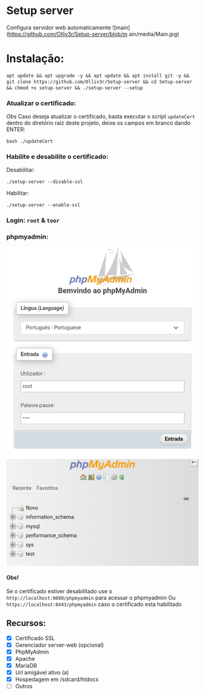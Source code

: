 # Setup server
Configura servidor web automaticamente
![main](https://github.com/Olliv3r/Setup-server/blob/m
ain/media/Main.jpg)

# Instalação:
```
apt update && apt upgrade -y && apt update && apt install git -y && git clone https://github.com/Olliv3r/Setup-server && cd Setup-server && chmod +x setup-server && ./setup-server --setup
```

### Atualizar o certificado:
*Obs* Caso deseja atualizar o certificado, basta executar o script `updateCert` dentro do diretório raiz deste projeto, deixe os campos em branco dando ENTER:
```
bash ./updateCert 
```

### Habilite e desabilite o certificado:
Desabilitar:
```
./setup-server --disable-ssl
```
Habilitar:
```
./setup-server --enable-ssl
```

### Login: `root` & `toor`
### phpmyadmin:
![painel](https://github.com/Olliv3r/Setup-server/blob/main/media/painel-admin.jpg)
![dashboard](https://github.com/Olliv3r/Setup-server/blob/main/media/painel-dashboard.jpg)

#### Obs!
Se o certificado estiver desabilitado use o `http://localhost:8080/phpmyadmin` para acessar o phpmyadmin
Ou `https://localhost:8443/phpmyadmin` caso o certificado esta habilitado

## Recursos:
- [x] Certificado SSL
- [x] Gerenciador server-web (opcional)
- [x] PhpMyAdmin
- [x] Apache
- [x] MariaDB
- [x] Url amigável ativo (a)
- [x] Hospedagem em /sdcard/htdocs
- [ ] Outros
